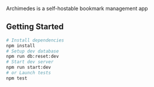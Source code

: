 Archimedes is a self-hostable bookmark management app

## Getting Started

```bash
# Install dependencies
npm install
# Setup dev database
npm run db:reset:dev
# Start dev server
npm run start:dev
# or Launch tests
npm test
```
